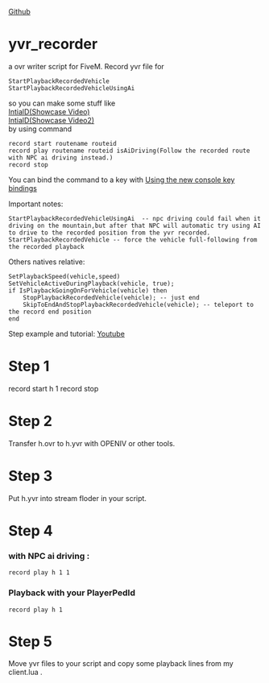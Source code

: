 [Github](https://github.com/negbook/yvr_recorder) 
# yvr_recorder
a ovr writer script for FiveM.
Record yvr file for 
```
StartPlaybackRecordedVehicle
StartPlaybackRecordedVehicleUsingAi
```

so you can make some stuff like   
[IntialD(Showcase Video)](https://www.youtube.com/watch?v=hicW1YeqAG4])  
[IntialD(Showcase Video2)](https://www.youtube.com/watch?v=YaD424ukZKw)  
by using command
```
record start routename routeid
record play routename routeid isAiDriving(Follow the recorded route with NPC ai driving instead.)
record stop
```

You can bind the command to a key with [Using the new console key bindings](https://cookbook.fivem.net/2020/01/06/using-the-new-console-key-bindings/)

Important notes:
```
StartPlaybackRecordedVehicleUsingAi  -- npc driving could fail when it driving on the mountain,but after that NPC will automatic try using AI to drive to the recorded position from the yvr recorded.
StartPlaybackRecordedVehicle -- force the vehicle full-following from the recorded playback 
```

Others natives relative:
```
SetPlaybackSpeed(vehicle,speed)
SetVehicleActiveDuringPlayback(vehicle, true);
if IsPlaybackGoingOnForVehicle(vehicle) then
	StopPlaybackRecordedVehicle(vehicle); -- just end
	SkipToEndAndStopPlaybackRecordedVehicle(vehicle); -- teleport to the record end position
end
```

Step example and tutorial:
[Youtube](https://www.youtube.com/watch?v=gsCJl7Us-1A)
# Step 1
record start h 1
record stop 
# Step 2 
Transfer h.ovr to h.yvr with OPENIV or other tools.
# Step 3 
Put h.yvr into stream floder in your script.
# Step 4 
### with NPC ai driving :
```
record play h 1 1
```
### Playback with your PlayerPedId
```
record play h 1
```
# Step 5 
Move yvr files to your script and copy some playback lines from my client.lua .  
